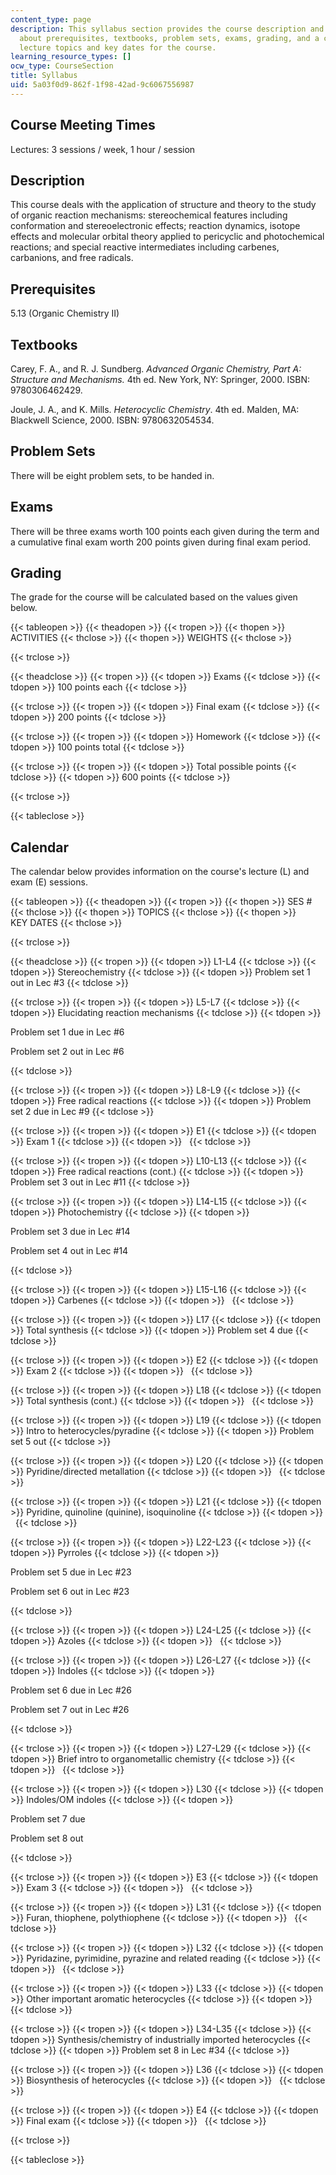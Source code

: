 ```yaml
---
content_type: page
description: This syllabus section provides the course description and information
  about prerequisites, textbooks, problem sets, exams, grading, and a calendar of
  lecture topics and key dates for the course.
learning_resource_types: []
ocw_type: CourseSection
title: Syllabus
uid: 5a03f0d9-862f-1f98-42ad-9c6067556987
---
```


Course Meeting Times
--------------------

Lectures: 3 sessions / week, 1 hour / session

Description
-----------

This course deals with the application of structure and theory to the study of organic reaction mechanisms: stereochemical features including conformation and stereoelectronic effects; reaction dynamics, isotope effects and molecular orbital theory applied to pericyclic and photochemical reactions; and special reactive intermediates including carbenes, carbanions, and free radicals.

Prerequisites
-------------

5.13 (Organic Chemistry II)

Textbooks
---------

Carey, F. A., and R. J. Sundberg. _Advanced Organic Chemistry, Part A: Structure and Mechanisms._ 4th ed. New York, NY: Springer, 2000. ISBN: 9780306462429.

Joule, J. A., and K. Mills. _Heterocyclic Chemistry_. 4th ed. Malden, MA: Blackwell Science, 2000. ISBN: 9780632054534.

Problem Sets
------------

There will be eight problem sets, to be handed in.

Exams
-----

There will be three exams worth 100 points each given during the term and a cumulative final exam worth 200 points given during final exam period.

Grading
-------

The grade for the course will be calculated based on the values given below.

{{< tableopen >}}
{{< theadopen >}}
{{< tropen >}}
{{< thopen >}}
ACTIVITIES
{{< thclose >}}
{{< thopen >}}
WEIGHTS
{{< thclose >}}

{{< trclose >}}

{{< theadclose >}}
{{< tropen >}}
{{< tdopen >}}
Exams
{{< tdclose >}}
{{< tdopen >}}
100 points each
{{< tdclose >}}

{{< trclose >}}
{{< tropen >}}
{{< tdopen >}}
Final exam
{{< tdclose >}}
{{< tdopen >}}
200 points
{{< tdclose >}}

{{< trclose >}}
{{< tropen >}}
{{< tdopen >}}
Homework
{{< tdclose >}}
{{< tdopen >}}
100 points total
{{< tdclose >}}

{{< trclose >}}
{{< tropen >}}
{{< tdopen >}}
Total possible points
{{< tdclose >}}
{{< tdopen >}}
600 points
{{< tdclose >}}

{{< trclose >}}

{{< tableclose >}}

Calendar
--------

The calendar below provides information on the course's lecture (L) and exam (E) sessions.

{{< tableopen >}}
{{< theadopen >}}
{{< tropen >}}
{{< thopen >}}
SES #
{{< thclose >}}
{{< thopen >}}
TOPICS
{{< thclose >}}
{{< thopen >}}
KEY DATES
{{< thclose >}}

{{< trclose >}}

{{< theadclose >}}
{{< tropen >}}
{{< tdopen >}}
L1-L4
{{< tdclose >}}
{{< tdopen >}}
Stereochemistry
{{< tdclose >}}
{{< tdopen >}}
Problem set 1 out in Lec #3
{{< tdclose >}}

{{< trclose >}}
{{< tropen >}}
{{< tdopen >}}
L5-L7
{{< tdclose >}}
{{< tdopen >}}
Elucidating reaction mechanisms
{{< tdclose >}}
{{< tdopen >}}


Problem set 1 due in Lec #6

Problem set 2 out in Lec #6


{{< tdclose >}}

{{< trclose >}}
{{< tropen >}}
{{< tdopen >}}
L8-L9
{{< tdclose >}}
{{< tdopen >}}
Free radical reactions
{{< tdclose >}}
{{< tdopen >}}
Problem set 2 due in Lec #9
{{< tdclose >}}

{{< trclose >}}
{{< tropen >}}
{{< tdopen >}}
E1
{{< tdclose >}}
{{< tdopen >}}
Exam 1
{{< tdclose >}}
{{< tdopen >}}
 
{{< tdclose >}}

{{< trclose >}}
{{< tropen >}}
{{< tdopen >}}
L10-L13
{{< tdclose >}}
{{< tdopen >}}
Free radical reactions (cont.)
{{< tdclose >}}
{{< tdopen >}}
Problem set 3 out in Lec #11
{{< tdclose >}}

{{< trclose >}}
{{< tropen >}}
{{< tdopen >}}
L14-L15
{{< tdclose >}}
{{< tdopen >}}
Photochemistry
{{< tdclose >}}
{{< tdopen >}}


Problem set 3 due in Lec #14

Problem set 4 out in Lec #14


{{< tdclose >}}

{{< trclose >}}
{{< tropen >}}
{{< tdopen >}}
L15-L16
{{< tdclose >}}
{{< tdopen >}}
Carbenes
{{< tdclose >}}
{{< tdopen >}}
 
{{< tdclose >}}

{{< trclose >}}
{{< tropen >}}
{{< tdopen >}}
L17
{{< tdclose >}}
{{< tdopen >}}
Total synthesis
{{< tdclose >}}
{{< tdopen >}}
Problem set 4 due
{{< tdclose >}}

{{< trclose >}}
{{< tropen >}}
{{< tdopen >}}
E2
{{< tdclose >}}
{{< tdopen >}}
Exam 2
{{< tdclose >}}
{{< tdopen >}}
 
{{< tdclose >}}

{{< trclose >}}
{{< tropen >}}
{{< tdopen >}}
L18
{{< tdclose >}}
{{< tdopen >}}
Total synthesis (cont.)
{{< tdclose >}}
{{< tdopen >}}
 
{{< tdclose >}}

{{< trclose >}}
{{< tropen >}}
{{< tdopen >}}
L19
{{< tdclose >}}
{{< tdopen >}}
Intro to heterocycles/pyradine
{{< tdclose >}}
{{< tdopen >}}
Problem set 5 out
{{< tdclose >}}

{{< trclose >}}
{{< tropen >}}
{{< tdopen >}}
L20
{{< tdclose >}}
{{< tdopen >}}
Pyridine/directed metallation
{{< tdclose >}}
{{< tdopen >}}
 
{{< tdclose >}}

{{< trclose >}}
{{< tropen >}}
{{< tdopen >}}
L21
{{< tdclose >}}
{{< tdopen >}}
Pyridine, quinoline (quinine), isoquinoline
{{< tdclose >}}
{{< tdopen >}}
 
{{< tdclose >}}

{{< trclose >}}
{{< tropen >}}
{{< tdopen >}}
L22-L23
{{< tdclose >}}
{{< tdopen >}}
Pyrroles
{{< tdclose >}}
{{< tdopen >}}


Problem set 5 due in Lec #23

Problem set 6 out in Lec #23


{{< tdclose >}}

{{< trclose >}}
{{< tropen >}}
{{< tdopen >}}
L24-L25
{{< tdclose >}}
{{< tdopen >}}
Azoles
{{< tdclose >}}
{{< tdopen >}}
 
{{< tdclose >}}

{{< trclose >}}
{{< tropen >}}
{{< tdopen >}}
L26-L27
{{< tdclose >}}
{{< tdopen >}}
Indoles
{{< tdclose >}}
{{< tdopen >}}


Problem set 6 due in Lec #26

Problem set 7 out in Lec #26


{{< tdclose >}}

{{< trclose >}}
{{< tropen >}}
{{< tdopen >}}
L27-L29
{{< tdclose >}}
{{< tdopen >}}
Brief intro to organometallic chemistry
{{< tdclose >}}
{{< tdopen >}}
 
{{< tdclose >}}

{{< trclose >}}
{{< tropen >}}
{{< tdopen >}}
L30
{{< tdclose >}}
{{< tdopen >}}
Indoles/OM indoles
{{< tdclose >}}
{{< tdopen >}}


Problem set 7 due

Problem set 8 out


{{< tdclose >}}

{{< trclose >}}
{{< tropen >}}
{{< tdopen >}}
E3
{{< tdclose >}}
{{< tdopen >}}
Exam 3
{{< tdclose >}}
{{< tdopen >}}
 
{{< tdclose >}}

{{< trclose >}}
{{< tropen >}}
{{< tdopen >}}
L31
{{< tdclose >}}
{{< tdopen >}}
Furan, thiophene, polythiophene
{{< tdclose >}}
{{< tdopen >}}
 
{{< tdclose >}}

{{< trclose >}}
{{< tropen >}}
{{< tdopen >}}
L32
{{< tdclose >}}
{{< tdopen >}}
Pyridazine, pyrimidine, pyrazine and related reading
{{< tdclose >}}
{{< tdopen >}}
 
{{< tdclose >}}

{{< trclose >}}
{{< tropen >}}
{{< tdopen >}}
L33
{{< tdclose >}}
{{< tdopen >}}
Other important aromatic heterocycles
{{< tdclose >}}
{{< tdopen >}}
 
{{< tdclose >}}

{{< trclose >}}
{{< tropen >}}
{{< tdopen >}}
L34-L35
{{< tdclose >}}
{{< tdopen >}}
Synthesis/chemistry of industrially imported heterocycles
{{< tdclose >}}
{{< tdopen >}}
Problem set 8 in Lec #34
{{< tdclose >}}

{{< trclose >}}
{{< tropen >}}
{{< tdopen >}}
L36
{{< tdclose >}}
{{< tdopen >}}
Biosynthesis of heterocycles
{{< tdclose >}}
{{< tdopen >}}
 
{{< tdclose >}}

{{< trclose >}}
{{< tropen >}}
{{< tdopen >}}
E4
{{< tdclose >}}
{{< tdopen >}}
Final exam
{{< tdclose >}}
{{< tdopen >}}
 
{{< tdclose >}}

{{< trclose >}}

{{< tableclose >}}